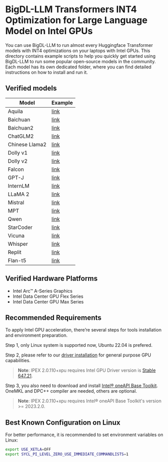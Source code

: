 # BigDL-LLM Transformers INT4 Optimization for Large Language Model on Intel GPUs
You can use BigDL-LLM to run almost every Huggingface Transformer models with INT4 optimizations on your laptops with Intel GPUs. This directory contains example scripts to help you quickly get started using BigDL-LLM to run some popular open-source models in the community. Each model has its own dedicated folder, where you can find detailed instructions on how to install and run it.

## Verified models

| Model          | Example                                                  |
|----------------|----------------------------------------------------------|
| Aquila         | [link](aquila)                                           |
| Baichuan       | [link](baichuan)                                         |
| Baichuan2      | [link](baichuan2)                                        |
| ChatGLM2       | [link](chatglm2)                                         |
| Chinese Llama2 | [link](chinese-llama2)                                   |
| Dolly v1       | [link](dolly-v1)                                         |
| Dolly v2       | [link](dolly-v2)                                         |
| Falcon         | [link](falcon)                                           |
| GPT-J          | [link](gpt-j)                                            |
| InternLM       | [link](internlm)                                         |
| LLaMA 2        | [link](llama2)                                           |
| Mistral        | [link](mistral)                                          |
| MPT            | [link](mpt)                                              |
| Qwen           | [link](qwen)                                             |
| StarCoder      | [link](starcoder)                                        |
| Vicuna         | [link](vicuna)                                           |
| Whisper        | [link](whisper)                                          |
| Replit         | [link](replit)                                           |
| Flan-t5        | [link](flan-t5)                                           |


## Verified Hardware Platforms

- Intel Arc™ A-Series Graphics
- Intel Data Center GPU Flex Series
- Intel Data Center GPU Max Series

## Recommended Requirements
To apply Intel GPU acceleration, there’re several steps for tools installation and environment preparation.

Step 1, only Linux system is supported now, Ubuntu 22.04 is prefered.

Step 2, please refer to our [driver installation](https://dgpu-docs.intel.com/driver/installation.html) for general purpose GPU capabilities.
> **Note**: IPEX 2.0.110+xpu requires Intel GPU Driver version is [Stable 647.21](https://dgpu-docs.intel.com/releases/stable_647_21_20230714.html).

Step 3, you also need to download and install [Intel® oneAPI Base Toolkit](https://www.intel.com/content/www/us/en/developer/tools/oneapi/base-toolkit-download.html). OneMKL and DPC++ compiler are needed, others are optional.
> **Note**: IPEX 2.0.110+xpu requires Intel® oneAPI Base Toolkit's version >= 2023.2.0.

## Best Known Configuration on Linux
For better performance, it is recommended to set environment variables on Linux:
```bash
export USE_XETLA=OFF
export SYCL_PI_LEVEL_ZERO_USE_IMMEDIATE_COMMANDLISTS=1
```
